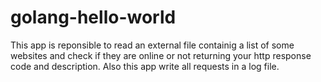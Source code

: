 # golang-hello-world

This app is reponsible to read an external file containig a list of some websites and check if they are online or not returning your http response code and description. 
Also this app write all requests in a log file.

